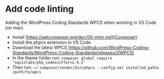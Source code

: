 # Add code linting

Adding the WordPress Coding Standards WPCS when working in VS Code (on mac)
* Install [https://getcomposer.org/doc/00-intro.md](Composer)
* Install the phpcs extension in VS Code
* Download the latest WPCS [https://github.com/WordPress-Coding-Standards/WordPress-Coding-Standards/releases/](WPCS)
* In the theme folder run: `composer global require "squizlabs/php_codesniffer=2.9.1"`
* Then run: `~/.composer/vendor/bin/phpcs --config-set installed_paths /path/to/wpcs`